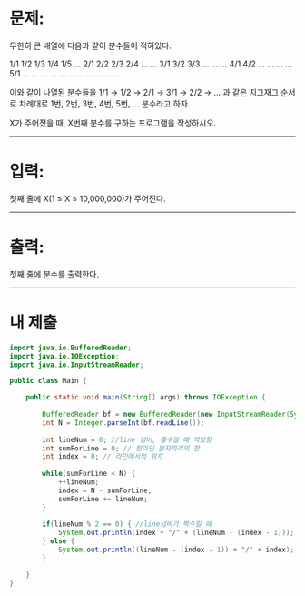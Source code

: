 # 문제: 
무한히 큰 배열에 다음과 같이 분수들이 적혀있다.

1/1	1/2	1/3	1/4	1/5	…
2/1	2/2	2/3	2/4	…	…
3/1	3/2	3/3	…	…	…
4/1	4/2	…	…	…	…
5/1	…	…	…	…	…
…	…	…	…	…	…

이와 같이 나열된 분수들을 1/1 → 1/2 → 2/1 → 3/1 → 2/2 → … 과 같은 지그재그 순서로 차례대로 1번, 2번, 3번, 4번, 5번, … 분수라고 하자.

X가 주어졌을 때, X번째 분수를 구하는 프로그램을 작성하시오.

---
# 입력: 
첫째 줄에 X(1 ≤ X ≤ 10,000,000)가 주어진다.

---
# 출력: 
첫째 줄에 분수를 출력한다.

---
# 내 제출

~~~java
import java.io.BufferedReader;
import java.io.IOException;
import java.io.InputStreamReader;

public class Main {

	public static void main(String[] args) throws IOException {
		
		BufferedReader bf = new BufferedReader(new InputStreamReader(System.in));
		int N = Integer.parseInt(bf.readLine());
		
		int lineNum = 0; //line 넘버, 홀수일 때 역방향
		int sumForLine = 0; // 한라인 분자끼리의 합
		int index = 0; // 라인에서의 위치
		
		while(sumForLine < N) {
			++lineNum;
			index = N - sumForLine;
			sumForLine += lineNum;
		}
		
		if(lineNum % 2 == 0) { //line넘버가 짝수일 때
			System.out.println(index + "/" + (lineNum - (index - 1)));
		} else {
			System.out.println((lineNum - (index - 1)) + "/" + index);
		}

	}
}
~~~
